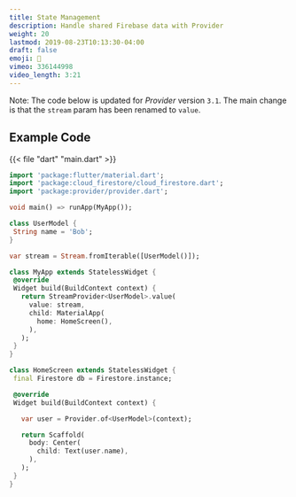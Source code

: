 ```yaml
---
title: State Management
description: Handle shared Firebase data with Provider
weight: 20
lastmod: 2019-08-23T10:13:30-04:00
draft: false
emoji: 🌊
vimeo: 336144998
video_length: 3:21
---
```


Note: The code below is updated for _Provider_ version `3.1`. The main change is that the `stream` param has been renamed to `value`.

## Example Code

{{< file "dart" "main.dart" >}}

```dart
import 'package:flutter/material.dart';
import 'package:cloud_firestore/cloud_firestore.dart';
import 'package:provider/provider.dart';

void main() => runApp(MyApp());

class UserModel {
 String name = 'Bob';
}

var stream = Stream.fromIterable([UserModel()]);

class MyApp extends StatelessWidget {
 @override
 Widget build(BuildContext context) {
   return StreamProvider<UserModel>.value(
     value: stream,
     child: MaterialApp(
       home: HomeScreen(),
     ),
   );
 }
}

class HomeScreen extends StatelessWidget {
 final Firestore db = Firestore.instance;

 @override
 Widget build(BuildContext context) {

   var user = Provider.of<UserModel>(context);

   return Scaffold(
     body: Center(
       child: Text(user.name),
     ),
   );
 }
}
```
